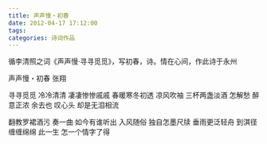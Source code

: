 ```yaml
---
title: 声声慢・初春
date: 2012-04-17 17:12:00
tags:
categories: 诗词作品
---
```


循李清照之词《声声慢·寻寻觅觅》，写初春，诗。情在心间，作此诗于永州

<!-- more -->

<p class="poem">
声声慢・初春
张翔

寻寻觅觅
冷冷清清
凄凄惨惨戚戚
春暖寒冬初透
凉风吹袖
三杯两盏淡酒
怎解愁
醉意正浓
余去也
叹心头
却是无泪相流

翻教罗裙酒污
奏一曲
如今有谁听出
入风随俗
独自怎墨尺牍
垂雨更泛轻舟
到淇径
缠缠绵绵
此一生
怎一个情字了得

</p>

